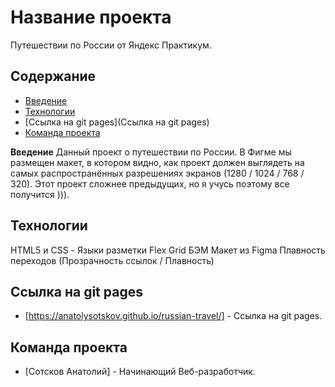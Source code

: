 # Название проекта
Путешествии по России от Яндекс Практикум.

## Содержание
- [Введение](#Введение)
- [Технологии](#технологии)
- [Ссылка на git pages](Ссылка на git pages)
- [Команда проекта](#команда-проекта)

**Введение**
Данный проект о путешествии по России.
В Фигме мы размещен макет, в котором видно, как проект должен выглядеть на самых распространённых разрешениях экранов (1280 / 1024 / 768 / 320).
Этот проект сложнее предыдущих, но я учусь поэтому все получится ))).


## Технологии
HTML5 и CSS - Языки разметки
Flex
Grid
БЭМ
Макет из Figma
Плавность переходов (Прозрачность ссылок / Плавность)

## Ссылка на git pages
- [https://anatolysotskov.github.io/russian-travel/] - Ссылка на git pages. 


## Команда проекта
- [Сотсков Анатолий] - Начинающий Веб-разработчик. 